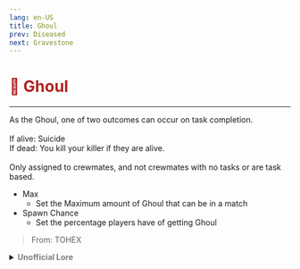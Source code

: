 ```yaml
---
lang: en-US
title: Ghoul
prev: Diseased
next: Gravestone
---
```


# <font color=#B22222>👻 <b>Ghoul</b></font> <Badge text="Mixed" type="tip" vertical="middle"/>
---

As the Ghoul, one of two outcomes can occur on task completion.<br><br>
If alive: Suicide<br>
If dead: You kill your killer if they are alive.<br><br>
Only assigned to crewmates, and not crewmates with no tasks or are task based.
* Max
  * Set the Maximum amount of Ghoul that can be in a match
* Spawn Chance
  * Set the percentage players have of getting Ghoul

> From: TOHEX

<details>
<summary><b><font color=gray>Unofficial Lore</font></b></summary>

Placeholder: This role is a ROLE OH EM GOSH
> Submitted by: Member
</details>
